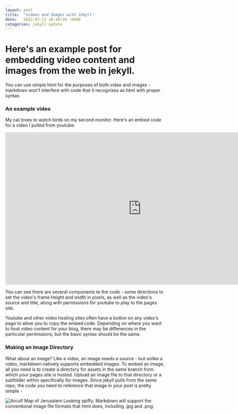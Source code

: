 ```yaml
---
layout: post
title:  "Videos and Images with Jekyll"
date:   2022-07-13 10:40:30 -0400
categories: jekyll update
---
```


# Here's an example post for embedding video content and images from the web in jekyll.
You can use simple html for the purposes of both video and images - markdown won't interfere with code that it recognizes as html with proper syntax.

### An example video
My cat loves to watch birds on my second monitor. Here's an embed code for a video I pulled from youtube:

<iframe width="853" height="480" src="https://www.youtube.com/embed/xbs7FT7dXYc" title="Videos for Cats to Watch - 8 Hour Birds Bonanza - Cat TV Bird Watch" frameborder="0" allow="accelerometer; autoplay; clipboard-write; encrypted-media; gyroscope; picture-in-picture" allowfullscreen></iframe>

You can see there are several components to the code - some directions to set the video's frame height and width in pixels, as well as the video's source and title, along with permissions for youtube to play to the pages site.

Youtube and other video hosting sites often have a button on any video's page to allow you to copy the embed code. Depending on where you want to host video content for your blog, there may be differences in the particular permissions, but the basic syntax should be the same. 

### Making an Image Directory

What about an image? Like a video, an image needs a source - but unlike a video, markdown natively supports embedded images. To embed an image, all you need is to create a directory for assets in the same branch from which your pages site is hosted.
Upload an image file to that directory or a subfolder within specifically for images. Since jekyll pulls from the same repo, the code you need to reference that image in your post is pretty simple - 

![Arculf Map of Jerusalem](/teaching-blog/assets/images/jerusalem-map-arculf.jpg)
Looking spiffy. Markdown will support the conventional image file formats that html does, including .jpg and .png.
